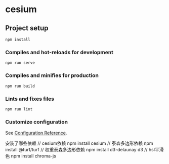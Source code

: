 # cesium

## Project setup
```
npm install
```

### Compiles and hot-reloads for development
```
npm run serve
```

### Compiles and minifies for production
```
npm run build
```

### Lints and fixes files
```
npm run lint
```

### Customize configuration
See [Configuration Reference](https://cli.vuejs.org/config/).


安装了哪些依赖
// cesium依赖
npm install cesium
// 泰森多边形依赖
npm install @turf/turf
// 权重泰森多边形依赖
npm install d3-delaunay  d3
// hsl平滑色
npm install chroma-js